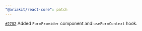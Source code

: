 ```yaml
---
"@ariakit/react-core": patch
---
```


[`#2782`](https://github.com/ariakit/ariakit/pull/2782) Added `FormProvider` component and `useFormContext` hook.
